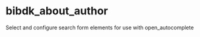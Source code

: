 bibdk_about_author
==================

Select and configure search form elements for use with open_autocomplete
